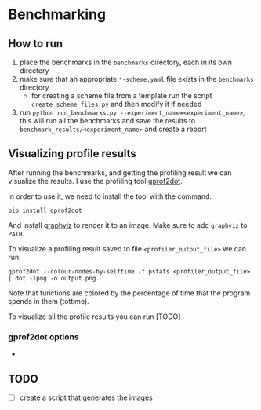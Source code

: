 # Benchmarking

## How to run
1. place the benchmarks in the `benchmarks` directory, each in its own directory
2. make sure that an appropriate `*-scheme.yaml` file exists in the `benchmarks` directory
   - for creating a scheme file from a template run the script `create_scheme_files.py` and then modify it if needed
3. run `python run_benchmarks.py --experiment_name=<experiment_name>`, this will run all the benchmarks and save the 
results to `benchmark_results/<experiment_name>` and create a report


## Visualizing profile results
After running the benchmarks, and getting the profiling result we can 
visualize the results.
I use the profiling tool [gprof2dot](https://github.com/jrfonseca/gprof2dot).

In order to use it, we need to install the tool with the command:
```commandline
pip install gprof2dot
```
And install [graphviz](https://graphviz.org/download/) to render it to an image.
Make sure to add `graphviz` to `PATH`.

To visualize a profiling result saved to file `<profiler_output_file>` we can run:
```commandline
gprof2dot --colour-nodes-by-selftime -f pstats <profiler_output_file> | dot -Tpng -o output.png
```
Note that functions are colored by the percentage of time that the program spends 
in them (tottime).

To visualize all the profile results you can run [TODO]

### gprof2dot options
- 

## TODO
- [ ] create a script that generates the images

